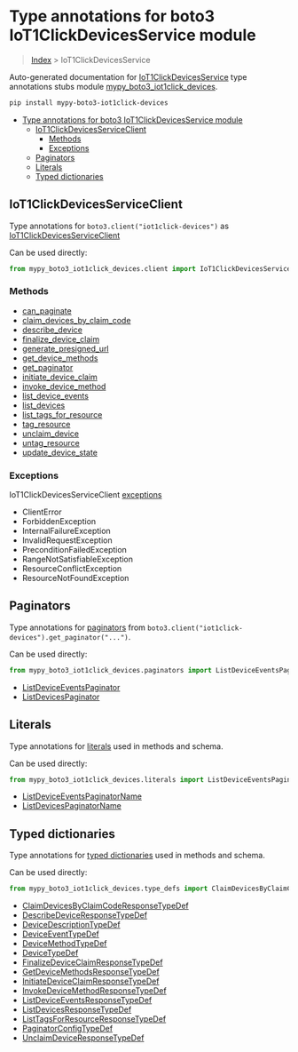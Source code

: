 # Type annotations for boto3 IoT1ClickDevicesService module

> [Index](..) > IoT1ClickDevicesService

Auto-generated documentation for
[IoT1ClickDevicesService](https://boto3.amazonaws.com/v1/documentation/api/latest/reference/services/iot1click-devices.html#IoT1ClickDevicesService)
type annotations stubs module
[mypy_boto3_iot1click_devices](https://pypi.org/project/mypy-boto3-iot1click-devices/).

```bash
pip install mypy-boto3-iot1click-devices
```

- [Type annotations for boto3 IoT1ClickDevicesService module](#type-annotations-for-boto3-iot1clickdevicesservice-module)
  - [IoT1ClickDevicesServiceClient](#iot1clickdevicesserviceclient)
    - [Methods](#methods)
    - [Exceptions](#exceptions)
  - [Paginators](#paginators)
  - [Literals](#literals)
  - [Typed dictionaries](#typed-dictionaries)

## IoT1ClickDevicesServiceClient

Type annotations for `boto3.client("iot1click-devices")` as
[IoT1ClickDevicesServiceClient](./client.md)

Can be used directly:

```python
from mypy_boto3_iot1click_devices.client import IoT1ClickDevicesServiceClient
```

### Methods

- [can_paginate](./client.md#can_paginate)
- [claim_devices_by_claim_code](./client.md#claim_devices_by_claim_code)
- [describe_device](./client.md#describe_device)
- [finalize_device_claim](./client.md#finalize_device_claim)
- [generate_presigned_url](./client.md#generate_presigned_url)
- [get_device_methods](./client.md#get_device_methods)
- [get_paginator](./client.md#get_paginator)
- [initiate_device_claim](./client.md#initiate_device_claim)
- [invoke_device_method](./client.md#invoke_device_method)
- [list_device_events](./client.md#list_device_events)
- [list_devices](./client.md#list_devices)
- [list_tags_for_resource](./client.md#list_tags_for_resource)
- [tag_resource](./client.md#tag_resource)
- [unclaim_device](./client.md#unclaim_device)
- [untag_resource](./client.md#untag_resource)
- [update_device_state](./client.md#update_device_state)

### Exceptions

IoT1ClickDevicesServiceClient [exceptions](./client.md#exceptions)

- ClientError
- ForbiddenException
- InternalFailureException
- InvalidRequestException
- PreconditionFailedException
- RangeNotSatisfiableException
- ResourceConflictException
- ResourceNotFoundException

## Paginators

Type annotations for [paginators](./paginators.md) from
`boto3.client("iot1click-devices").get_paginator("...")`.

Can be used directly:

```python
from mypy_boto3_iot1click_devices.paginators import ListDeviceEventsPaginator, ...
```

- [ListDeviceEventsPaginator](./paginators.md#listdeviceeventspaginator)
- [ListDevicesPaginator](./paginators.md#listdevicespaginator)

## Literals

Type annotations for [literals](./literals.md) used in methods and schema.

Can be used directly:

```python
from mypy_boto3_iot1click_devices.literals import ListDeviceEventsPaginatorName, ...
```

- [ListDeviceEventsPaginatorName](./literals.md#listdeviceeventspaginatorname)
- [ListDevicesPaginatorName](./literals.md#listdevicespaginatorname)

## Typed dictionaries

Type annotations for [typed dictionaries](./type_defs.md) used in methods and
schema.

Can be used directly:

```python
from mypy_boto3_iot1click_devices.type_defs import ClaimDevicesByClaimCodeResponseTypeDef, ...
```

- [ClaimDevicesByClaimCodeResponseTypeDef](./type_defs.md#claimdevicesbyclaimcoderesponsetypedef)
- [DescribeDeviceResponseTypeDef](./type_defs.md#describedeviceresponsetypedef)
- [DeviceDescriptionTypeDef](./type_defs.md#devicedescriptiontypedef)
- [DeviceEventTypeDef](./type_defs.md#deviceeventtypedef)
- [DeviceMethodTypeDef](./type_defs.md#devicemethodtypedef)
- [DeviceTypeDef](./type_defs.md#devicetypedef)
- [FinalizeDeviceClaimResponseTypeDef](./type_defs.md#finalizedeviceclaimresponsetypedef)
- [GetDeviceMethodsResponseTypeDef](./type_defs.md#getdevicemethodsresponsetypedef)
- [InitiateDeviceClaimResponseTypeDef](./type_defs.md#initiatedeviceclaimresponsetypedef)
- [InvokeDeviceMethodResponseTypeDef](./type_defs.md#invokedevicemethodresponsetypedef)
- [ListDeviceEventsResponseTypeDef](./type_defs.md#listdeviceeventsresponsetypedef)
- [ListDevicesResponseTypeDef](./type_defs.md#listdevicesresponsetypedef)
- [ListTagsForResourceResponseTypeDef](./type_defs.md#listtagsforresourceresponsetypedef)
- [PaginatorConfigTypeDef](./type_defs.md#paginatorconfigtypedef)
- [UnclaimDeviceResponseTypeDef](./type_defs.md#unclaimdeviceresponsetypedef)
